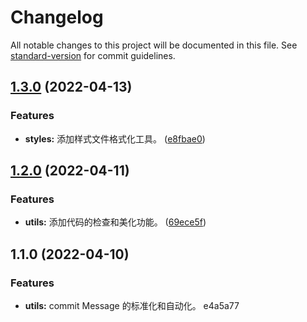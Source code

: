 # Changelog

All notable changes to this project will be documented in this file. See [standard-version](https://github.com/conventional-changelog/standard-version) for commit guidelines.

## [1.3.0](https://github.com/HLGhpz/commit-auto/compare/v1.2.0...v1.3.0) (2022-04-13)

### Features

- **styles:** 添加样式文件格式化工具。 ([e8fbae0](https://github.com/HLGhpz/commit-auto/commit/e8fbae0566dde8852015c16072106c65b7a8b1df))

## [1.2.0](https://github.com/HLGhpz/commit-auto/compare/v1.1.0...v1.2.0) (2022-04-11)

### Features

- **utils:** 添加代码的检查和美化功能。 ([69ece5f](https://github.com/HLGhpz/commit-auto/commit/69ece5fd3d340502348adf4c08b8be075bcf882e))

## 1.1.0 (2022-04-10)

### Features

- **utils:** commit Message 的标准化和自动化。 e4a5a77
